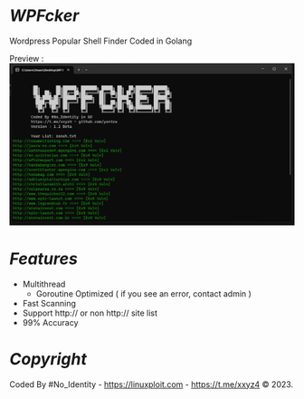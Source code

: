 # _WPFcker_
Wordpress Popular Shell Finder Coded in Golang

Preview :
![wp.png](https://raw.githubusercontent.com/yon3zu/WPFcker/main/wp.png)

# _Features_
- Multithread
  - Goroutine Optimized ( if you see an error, contact admin )
- Fast Scanning
- Support http:// or non http:// site list
- 99% Accuracy

# _Copyright_
Coded By #No_Identity - https://linuxploit.com - https://t.me/xxyz4 &copy; 2023.
